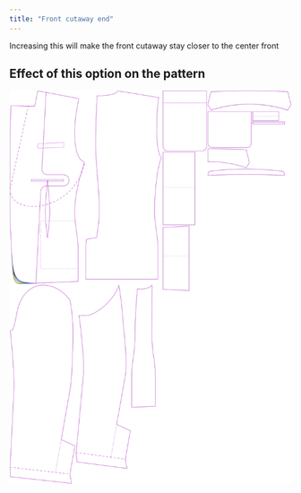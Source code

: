 ```yaml
---
title: "Front cutaway end"
---
```


Increasing this will make the front cutaway stay closer to the center front

## Effect of this option on the pattern

![This image shows the effect of this option by superimposing several variants that have a different value for this option](jaeger_frontcutawayend_sample.svg "Effect of this option on the pattern")
